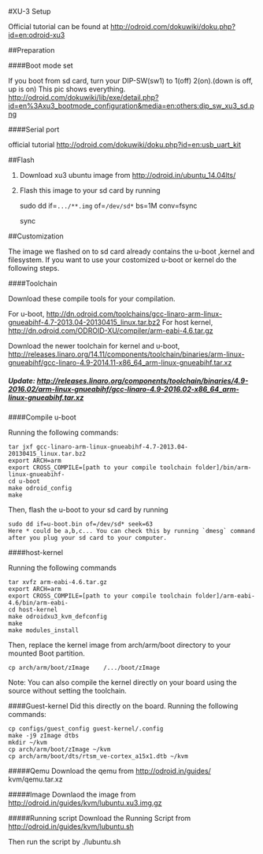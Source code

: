 #XU-3 Setup

Official tutorial can be found at http://odroid.com/dokuwiki/doku.php?id=en:odroid-xu3

##Preparation

####Boot mode set

If you boot from sd card, turn your DIP-SW(sw1) to 1(off) 2(on).(down is off, up is on)
This pic shows everything.
http://odroid.com/dokuwiki/lib/exe/detail.php?id=en%3Axu3_bootmode_configuration&media=en:others:dip_sw_xu3_sd.png
	
####Serial port

official tutorial http://odroid.com/dokuwiki/doku.php?id=en:usb_uart_kit		

##Flash

1. Download xu3 ubuntu image from http://odroid.in/ubuntu_14.04lts/

2. Flash this image to your sd card by running 
    
	sudo dd if=`.../**.img` of=`/dev/sd*` bs=1M conv=fsync

	sync
	    

##Customization

The image we flashed on to sd card already contains the u-boot ,kernel and filesystem.
If you want to use your costomized u-boot or kernel do the following steps.

####Toolchain

Download these compile tools for your compilation.

For u-boot, http://dn.odroid.com/toolchains/gcc-linaro-arm-linux-gnueabihf-4.7-2013.04-20130415_linux.tar.bz2
For host kernel, http://dn.odroid.com/ODROID-XU/compiler/arm-eabi-4.6.tar.gz

Download the newer toolchain for kernel and u-boot, http://releases.linaro.org/14.11/components/toolchain/binaries/arm-linux-gnueabihf/gcc-linaro-4.9-2014.11-x86_64_arm-linux-gnueabihf.tar.xz
    
##### Update:      http://releases.linaro.org/components/toolchain/binaries/4.9-2016.02/arm-linux-gnueabihf/gcc-linaro-4.9-2016.02-x86_64_arm-linux-gnueabihf.tar.xz
    
####Compile u-boot

Running the following commands:
    
	tar jxf gcc-linaro-arm-linux-gnueabihf-4.7-2013.04-20130415_linux.tar.bz2
	export ARCH=arm
	export CROSS_COMPILE=[path to your compile toolchain folder]/bin/arm-linux-gnueabihf-
	cd u-boot
	make odroid_config
	make
	
Then, flash the u-boot to your sd card by running
	
	sudo dd if=u-boot.bin of=/dev/sd* seek=63
	Here * could be a,b,c... You can check this by running `dmesg` command 
	after you plug your sd card to your computer.

####host-kernel

Running the following commands
    
    tar xvfz arm-eabi-4.6.tar.gz
    export ARCH=arm
	export CROSS_COMPILE=[path to your compile toolchain folder]/arm-eabi-4.6/bin/arm-eabi-
	cd host-kernel
	make odroidxu3_kvm_defconfig
	make 
	make modules_install
	
	
Then, replace the kernel image from arch/arm/boot directory to your mounted Boot partition.

    cp arch/arm/boot/zImage    /.../boot/zImage
	
Note: You can also compile the kernel directly on your board using the source without setting the toolchain.
	

####Guest-kernel
Did this directly on the board.
Running the following commands:
    
	cp configs/guest_config guest-kernel/.config
	make -j9 zImage dtbs
	mkdir ~/kvm
	cp arch/arm/boot/zImage ~/kvm
	cp arch/arm/boot/dts/rtsm_ve-cortex_a15x1.dtb ~/kvm
	
#####Qemu
Download the qemu from http://odroid.in/guides/ kvm/qemu.tar.xz
	
#####Image
Downlaod the image from http://odroid.in/guides/kvm/lubuntu.xu3.img.gz
	
#####Running script 
Download the Running Script from http://odroid.in/guides/kvm/lubuntu.sh
	

Then run the script by ./lubuntu.sh

